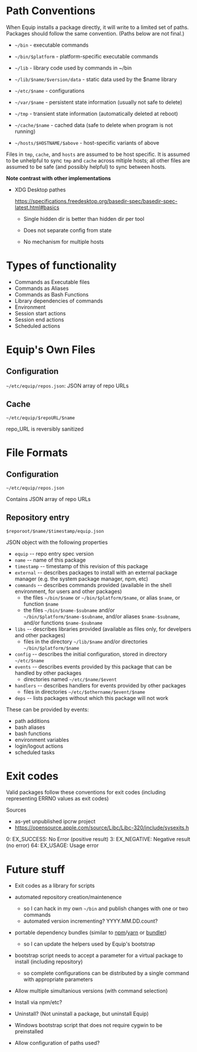 # Path Conventions

When Equip installs a package directly, it will write to a limited set of paths.  Packages should follow the same convention.  (Paths below are not final.)

- `~/bin` - executable commands

- `~/bin/$platform` - platform-specific executable commands

- `~/lib` - library code used by commands in ~/bin

- `~/lib/$name/$version/data` - static data used by the $name library

- `~/etc/$name` - configurations

- `~/var/$name` - persistent state information (usually not safe to delete)

- `~/tmp` - transient state information (automatically deleted at reboot)

- `~/cache/$name` - cached data (safe to delete when program is not running)

- `~/hosts/$HOSTNAME/$above` - host-specific variants of above

Files in `tmp`, `cache`, and `hosts` are assumed to be host specific.  It is assumed to be unhelpful to sync `tmp` and `cache` across mltiple hosts; all other files are assumed to be safe (and possibly helpful) to sync between hosts.

**Note contrast with other implementations**

- XDG Desktop pathes
 
  https://specifications.freedesktop.org/basedir-spec/basedir-spec-latest.html#basics
   
  - Single hidden dir is better than hidden dir per tool

  - Does not separate config from state

  - No mechanism for multiple hosts

# Types of functionality

- Commands as Executable files
- Commands as Aliases
- Commands as Bash Functions
- Library dependencies of commands
- Environment
- Session start actions
- Session end actions
- Scheduled actions

# Equip's Own Files

## Configuration

`~/etc/equip/repos.json`: JSON array of repo URLs

## Cache

`~/etc/equip/$repoURL/$name`

repo_URL is reversibly sanitized

# File Formats

## Configuration

`~/etc/equip/repos.json`

Contains JSON array of repo URLs

## Repository entry

`$reporoot/$name/$timestamp/equip.json`

JSON object with the following properties

- `equip` -- repo entry spec version
- `name` -- name of this package
- `timestamp` -- timestamp of this revision of this package
- `external` -- describes packages to install with an external package manager (e.g. the system package manager, npm, etc)
- `commands` -- describes commands provided (available in the shell environment, for users and other packages)
  - the files `~/bin/$name` or `~/bin/$platform/$name`, or alias `$name`, or function `$name`
  - the files `~/bin/$name-$subname` and/or `~/bin/$platform/$name-$subname`, and/or aliases `$name-$subname`, and/or functions `$name-$subname`
- `libs` -- describes libraries provided (available as files only, for develpers and other packages)
  - files in the directory `~/lib/$name` and/or directories `~/bin/$platform/$name`
- `config` -- describes the initial configuration, stored in directory `~/etc/$name`
- `events` -- describes events provided by this package that can be handled by other packages
  - directories named `~/etc/$name/$event`
- `handlers` -- describes handlers for events provided by other packages
  - files in directories `~/etc/$othername/$event/$name`
- `deps` -- lists packages without which this package will not work

These can be provided by events:
- path additions
- bash aliases
- bash functions
- environment variables
- login/logout actions
- scheduled tasks

# Exit codes

Valid packages follow these conventions for exit codes (including representing ERRNO values as exit codes)

Sources
- as-yet unpublished ipcrw project
- https://opensource.apple.com/source/Libc/Libc-320/include/sysexits.h

0:  EX_SUCCESS:  No Error (positive result)
3:  EX_NEGATIVE: Negative result (no error)
64: EX_USAGE:    Usage error


# Future stuff

- Exit codes as a library for scripts

- automated repository creation/maintenence
  - so I can hack in my own `~/bin` and publish changes with one or two commands
  - automated version incrementing? YYYY.MM.DD.count?

- portable dependency bundles (similar to [npm](https://www.npmjs.com/)/[yarn](https://yarnpkg.com/) or [bundler](http://bundler.io/))
  - so I can update the helpers used by Equip's bootstrap 

- bootstrap script needs to accept a parameter for a virtual package to install (including repository)
  - so complete configurations can be distributed by a single command with appropriate parameters

- Allow multiple simultanious versions (with command selection)

- Install via npm/etc?

- Uninstall?  (Not uninstall a package, but uninstall Equip)

- Windows bootstrap script that does not require cygwin to be preinstalled

- Allow configuration of paths used?

